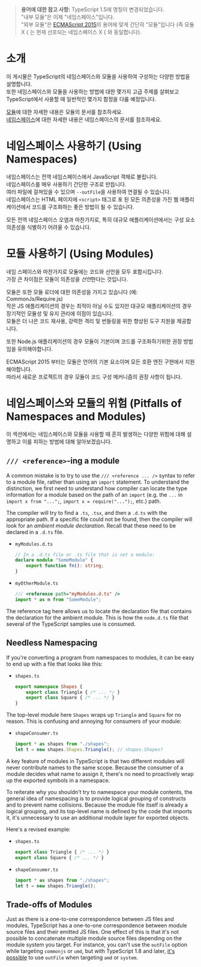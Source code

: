 > **용어에 대한 참고 사항:**
TypeScript 1.5에 명칭이 변경되었습니다.  
"내부 모듈"은 이제 "네임스페이스"입니다.  
"외부 모듈"은 [ECMAScript 2015](http://www.ecma-international.org/ecma-262/6.0/)의 용어에 맞게 간단히 "모듈"입니다 (즉 모듈 X { 는 현재 선호되는 네임스페이스 X { 와 동일합니다).

# 소개

이 게시물은 TypeScript의 네임스페이스와 모듈을 사용하여 구성하는 다양한 방법을 설명합니다.  
또한 네임스페이스와 모듈을 사용하는 방법에 대한 몇가지 고급 주제를 살펴보고 TypeScript에서 사용할 때 일반적인 몇가지 함정을 다룰 예정입니다.

[모듈](./Modules.md)에 대한 자세한 내용은 모듈의 문서를 참조하세요.  
[네임스페이스](./Namespaces.md)에 대한 자세한 내용은 네임스페이스의 문서를 참조하세요.

# 네임스페이스 사용하기 (Using Namespaces)

네임스페이스는 전역 네임스페이스에서 JavaScript 객체로 불립니다.  
네임스페이스를 매우 사용하기 간단한 구조로 만듭니다.  
여러 파일에 걸쳐있을 수 있으며 `--outFile`을 사용하여 연결될 수 있습니다.  
네임스페이스는 HTML 페이지에 `<script>` 태그로 포 된 모든 의존성을 가진 웹 애플리케이션에서 코드를 구조화하는 좋은 방법이 될 수 있습니다.

모든 전역 네임스페이스 오염과 마찬가지로, 특히 대규모 애플리케이션에서는 구성 요소 의존성을 식별하기 어려울 수 있습니다.

# 모듈 사용하기 (Using Modules)

네임 스페이스와 마찬가지로 모듈에는 코드와 선언을 모두 포함시킵니다.  
가장 큰 차이점은 모듈이 의존성을 *선언*한다는 것입니다.

모듈은 또한 모듈 로더에 대한 의존성을 가지고 있습니다 (예: CommonJs/Require.js)  
작은 JS 애플리케이션의 경우는 최적이 아닐 수도 있지만 대규모 애플리케이션의 경우 장기적인 모듈성 및 유지 관리에 이점이 있습니다.  
모듈은 더 나은 코드 재사용, 강력한 격리 및 번들링을 위한 향상된 도구 지원을 제공합니다.

또한 Node.js 애플리케이션의 경우 모듈이 기본이며 코드를 구조화하기위한 권장 방법임을 유의해야합니다.

ECMAScript 2015 부터는 모듈은 언어의 기본 요소이며 모든 호환 엔진 구현에서 지원해야합니다.  
따라서 새로운 프로젝트의 경우 모듈이 코드 구성 메커니즘의 권장 사항이 됩니다.

# 네임스페이스와 모듈의 위험 (Pitfalls of Namespaces and Modules)

이 섹션에서는 네임스페이스와 모듈을 사용할 때 흔히 발생하는 다양한 위험에 대해 설명하고 이를 피하는 방법에 대해 알아보겠습니다.

## `/// <reference>`-ing a module

A common mistake is to try to use the `/// <reference ... />` syntax to refer to a module file, rather than using an `import` statement.
To understand the distinction, we first need to understand how compiler can locate the type information for a module based on the path of an `import` (e.g. the `...` in `import x from "...";`, `import x = require("...");`, etc.) path.

The compiler will try to find a `.ts`, `.tsx`, and then a `.d.ts` with the appropriate path.
If a specific file could not be found, then the compiler will look for an *ambient module declaration*.
Recall that these need to be declared in a `.d.ts` file.

* `myModules.d.ts`

  ```ts
  // In a .d.ts file or .ts file that is not a module:
  declare module "SomeModule" {
      export function fn(): string;
  }
  ```

* `myOtherModule.ts`

  ```ts
  /// <reference path="myModules.d.ts" />
  import * as m from "SomeModule";
  ```

The reference tag here allows us to locate the declaration file that contains the declaration for the ambient module.
This is how the `node.d.ts` file that several of the TypeScript samples use is consumed.

## Needless Namespacing

If you're converting a program from namespaces to modules, it can be easy to end up with a file that looks like this:

* `shapes.ts`

  ```ts
  export namespace Shapes {
      export class Triangle { /* ... */ }
      export class Square { /* ... */ }
  }
  ```

The top-level module here `Shapes` wraps up `Triangle` and `Square` for no reason.
This is confusing and annoying for consumers of your module:

* `shapeConsumer.ts`

  ```ts
  import * as shapes from "./shapes";
  let t = new shapes.Shapes.Triangle(); // shapes.Shapes?
  ```

A key feature of modules in TypeScript is that two different modules will never contribute names to the same scope.
Because the consumer of a module decides what name to assign it, there's no need to proactively wrap up the exported symbols in a namespace.

To reiterate why you shouldn't try to namespace your module contents, the general idea of namespacing is to provide logical grouping of constructs and to prevent name collisions.
Because the module file itself is already a logical grouping, and its top-level name is defined by the code that imports it, it's unnecessary to use an additional module layer for exported objects.

Here's a revised example:

* `shapes.ts`

  ```ts
  export class Triangle { /* ... */ }
  export class Square { /* ... */ }
  ```

* `shapeConsumer.ts`

  ```ts
  import * as shapes from "./shapes";
  let t = new shapes.Triangle();
  ```

## Trade-offs of Modules

Just as there is a one-to-one correspondence between JS files and modules, TypeScript has a one-to-one correspondence between module source files and their emitted JS files.
One effect of this is that it's not possible to concatenate multiple module source files depending on the module system you target.
For instance, you can't use the `outFile` option while targeting `commonjs` or `umd`, but with TypeScript 1.8 and later, [it's possible](./release%20notes/TypeScript%201.8.md#concatenate-amd-and-system-modules-with---outfile) to use `outFile` when targeting `amd` or `system`.
